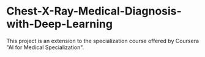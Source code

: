 # Chest-X-Ray-Medical-Diagnosis-with-Deep-Learning
This project is an extension to the specialization course offered by Coursera "AI for Medical Specialization".
